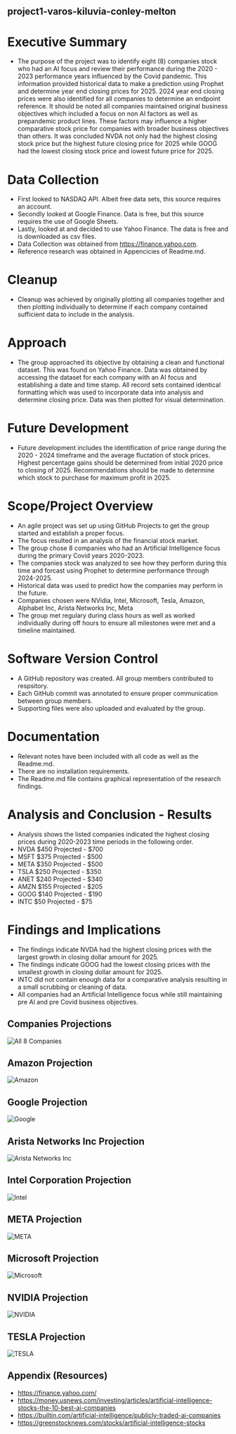 ## project1-varos-kiluvia-conley-melton

# Executive Summary
- The purpose of the project was to identify eight (8) companies stock who had an AI focus and review their performance during the 2020 - 2023 performance years influenced by the Covid pandemic.  This information provided historical data to make a prediction using Prophet and determine year end closing prices for 2025.  2024 year end closing prices were also identified for all companies to determine an endpoint reference.  It should be noted all companies maintained original business objectives which included a focus on non AI factors as well as prepandemic product lines.  These factors may influence a higher comparative stock price for companies with broader business objectives than others.  It was concluded NVDA not only had the highest closing stock price but the highest future closing price for 2025 while GOOG had the lowest closing stock price and lowest future price for 2025.

# Data Collection
- First looked to NASDAQ API. Albeit free data sets, this source requires an account.
- Secondly looked at Google Finance. Data is free, but this source requires the use of Google Sheets.
- Lastly, looked at and decided to use Yahoo Finance. The data is free and is downloaded as csv files.
- Data Collection was obtained from https://finance.yahoo.com.
- Reference research was obtained in Appencicies of Readme.md.

# Cleanup
- Cleanup was achieved by originally plotting all companies together and then plotting individually to determine if each company contained sufficient data to include in the analysis.

# Approach
- The group approached its objective by obtaining a clean and functional dataset.  This was found on Yahoo Finance.  Data was obtained by accessing the dataset for each company with an AI focus and establishing a date and time stamp.  All record sets contained identical formatting which was used to incorporate data into analysis and determine closing price.  Data was then plotted for visual determination.

# Future Development
- Future development includes the identification of price range during the 2020 - 2024 timeframe and the average fluctation of stock prices.  Highest percentage gains should be determined from initial 2020 price to closing of 2025.  Recommendations should be made to determine which stock to purchase for maximum profit in 2025.


# Scope/Project Overview
-  An agile project was set up using GitHub Projects to get the group started and establish a proper focus.
-  The focus resulted in an analysis of the financial stock market.
-  The group chose 8 companies who had an Artificial Intelligence focus during the primary Covid years 2020-2023.
-  The companies stock was analyzed to see how they perform during this time and forcast using Prophet to determine performance through 2024-2025.
-  Historical data was used to predict how the companies may perform in the future.
-  Companies chosen were NVidia, Intel, Microsoft, Tesla, Amazon, Alphabet Inc, Arista Networks Inc, Meta
-  The group met regulary during class hours as well as worked individually during off hours to ensure all milestones were met and a timeline maintained.

# Software Version Control
- A GitHub repository was created.  All group members contributed to respsitory.
- Each GitHub commit was annotated to ensure proper communication between group members.
- Supporting files were also uploaded and evaluated by the group.

# Documentation
- Relevant notes have been included with all code as well as the Readme.md.
- There are no installation requirements.
- The Readme.md file contains graphical representation of the research findings.

# Analysis and Conclusion - Results
- Analysis shows the listed companies indicated the highest closing prices during 2020-2023 time periods in the following order.
- NVDA $450 Projected - $700
- MSFT $375 Projected - $500
- META $350 Projected - $500
- TSLA $250 Projected - $350
- ANET $240 Projected - $340
- AMZN $155 Projected - $205
- GOOG $140 Projected - $190
- INTC $50  Projected - $75

# Findings and Implications
- The findings indicate NVDA had the highest closing prices with the largest growth in closing dollar amount for 2025.
- The findings indicate GOOG had the lowest closing prices with the smallest growth in closing dollar amount for 2025.
- INTC did not contain enough data for a comparative analysis resulting in a small scrubbing or cleaning of data.
- All companies had an Artificial Intelligence focus while still maintaining pre AI and pre Covid business objectives.

## Companies Projections
![All 8 Companies](./Resources/all_comp_closing_prices.png)

## Amazon Projection
![Amazon](./Resources/amzn_projection.png)

## Google Projection
![Google](./Resources/goog_projection.png)

## Arista Networks Inc Projection
![Arista Networks Inc](./Resources/anet_projection.png)

## Intel Corporation Projection
![Intel](./Resources/intc_projection.png)

## META Projection
![META](./Resources/meta_projection.png)

## Microsoft Projection
![Microsoft](./Resources/msft_projection.png)

## NVIDIA Projection
![NVIDIA](./Resources/nvda_projection.png)

## TESLA Projection
![TESLA](./Resources/tsla_projection.png)


## Appendix (Resources)
- https://finance.yahoo.com/
- https://money.usnews.com/investing/articles/artificial-intelligence-stocks-the-10-best-ai-companies
- https://builtin.com/artificial-intelligence/publicly-traded-ai-companies
- https://greenstocknews.com/stocks/artificial-intelligence-stocks 


